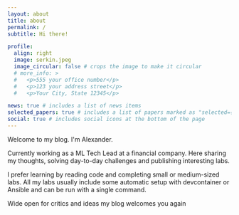 ```yaml
---
layout: about
title: about
permalink: /
subtitle: Hi there!

profile:
  align: right
  image: serkin.jpeg
  image_circular: false # crops the image to make it circular
  # more_info: >
  #   <p>555 your office number</p>
  #   <p>123 your address street</p>
  #   <p>Your City, State 12345</p>

news: true # includes a list of news items
selected_papers: true # includes a list of papers marked as "selected={true}"
social: true # includes social icons at the bottom of the page
---
```


Welcome to my blog. I'm Alexander.

Currently working as a ML Tech Lead at a financial company. Here sharing my thoughts, solving day-to-day challenges and publishing interesting labs.

I prefer learning by reading code and completing small or medium-sized labs. All my labs usually include some automatic setup with devcontainer or Ansible and can be run with a single command.

Wide open for critics and ideas my blog welcomes you again
